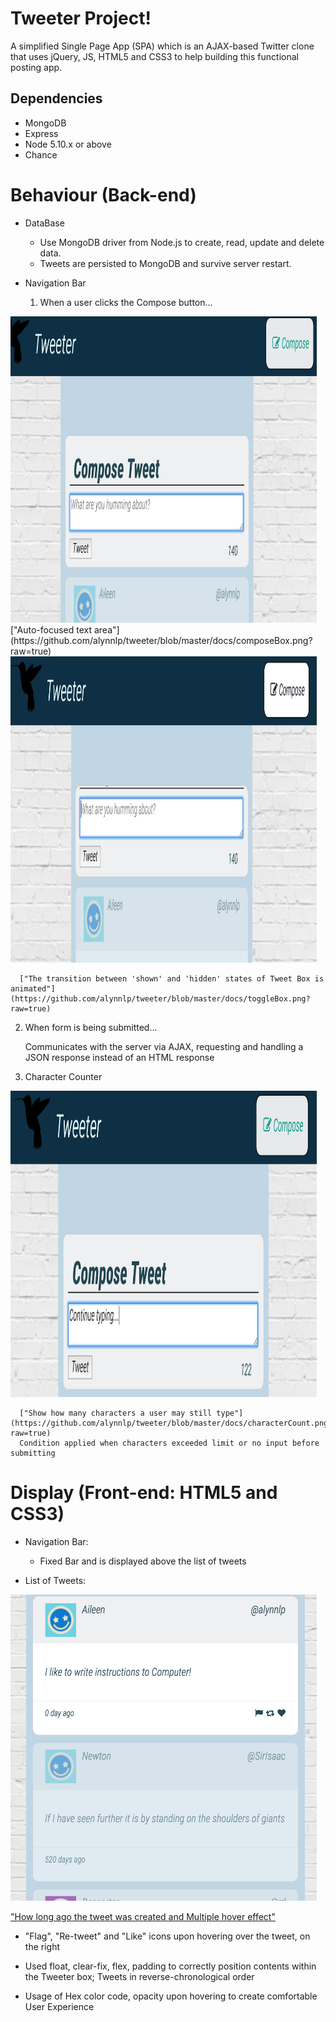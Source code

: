 # Tweeter Project!

A simplified Single Page App (SPA) which is an AJAX-based Twitter clone that uses jQuery, JS, HTML5 and CSS3 to help building this functional posting app.

## Dependencies

- MongoDB
- Express
- Node 5.10.x or above
- Chance

# Behaviour (Back-end)

- DataBase

  - Use MongoDB driver from Node.js to create, read, update and delete data.
  - Tweets are persisted to MongoDB and survive server restart.

- Navigation Bar

  1. When a user clicks the Compose button...

<img src="./docs/composeBox.png" alt="composeBox" width="490" height="490">
      ["Auto-focused text area"](https://github.com/alynnlp/tweeter/blob/master/docs/composeBox.png?raw=true)


<img src="./docs/toggleBox.png" alt="composeBox" width="490" height="490">

      ["The transition between 'shown' and 'hidden' states of Tweet Box is animated"](https://github.com/alynnlp/tweeter/blob/master/docs/toggleBox.png?raw=true)

  2. When form is being submitted...

      Communicates with the server via AJAX, requesting and handling a JSON response instead of an HTML response

  3. Character Counter

  <img src="./docs/characterCount.png" alt="composeBox" width=490 height="490">

      ["Show how many characters a user may still type"](https://github.com/alynnlp/tweeter/blob/master/docs/characterCount.png?raw=true)
      Condition applied when characters exceeded limit or no input before submitting


# Display (Front-end: HTML5 and CSS3)

- Navigation Bar:

  - Fixed Bar and is displayed above the list of tweets

- List of Tweets:

<img src="./docs/dayscountAndHover.png" alt="composeBox" width="490" height="490">

  ["How long ago the tweet was created and Multiple hover effect"](https://github.com/alynnlp/tweeter/blob/master/docs/dayscountAndHover.png?raw=true)

  - "Flag", "Re-tweet" and "Like" icons upon hovering over the tweet, on the right

  - Used float, clear-fix, flex, padding to correctly position contents within the Tweeter box; Tweets in reverse-chronological order

  - Usage of Hex color code, opacity upon hovering to create comfortable User Experience
